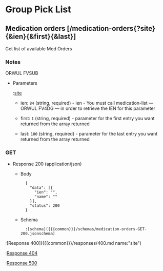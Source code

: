 # Group Pick List

## Medication orders [/medication-orders{?site}{&ien}{&first}{&last}]

Get list of available Med Orders

### Notes

ORWUL FVSUB

+ Parameters

    :[site]({{{common}}}/parameters/site.md)

    + ien: `84` (string, required) - ien - You must call medication-list — ORWUL FV4DG — in order to retrieve the IEN for this parameter

    + first: `1` (string, required) - parameter for the first entry you want returned from the array returned

    + last: `100` (string, required) - parameter for the last entry you want returned from the array returned

### GET

+ Response 200 (application/json)

    + Body

            {
              "data": [{
                "ien": "",
                "name": ""
              }],
              "status": 200
            }

    + Schema

            :[schema]({{{common}}}/schemas/medication-orders-GET-200.jsonschema)

:[Response 400]({{{common}}}/responses/400.md name:"site")

:[Response 404]({{{common}}}/responses/404.md)

:[Response 500]({{{common}}}/responses/500.md)


